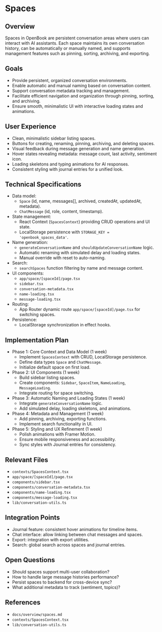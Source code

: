 # Spaces

## Overview
Spaces in OpenBook are persistent conversation areas where users can interact with AI assistants. Each space maintains its own conversation history, can be automatically or manually named, and supports management features such as pinning, sorting, archiving, and exporting.

## Goals
- Provide persistent, organized conversation environments.
- Enable automatic and manual naming based on conversation content.
- Support conversation metadata tracking and management.
- Facilitate efficient navigation and organization through pinning, sorting, and archiving.
- Ensure smooth, minimalistic UI with interactive loading states and animations.

## User Experience
- Clean, minimalistic sidebar listing spaces.
- Buttons for creating, renaming, pinning, archiving, and deleting spaces.
- Visual feedback during message generation and name generation.
- Hover states revealing metadata: message count, last activity, sentiment icon.
- Loading skeletons and typing animations for AI responses.
- Consistent styling with journal entries for a unified look.

## Technical Specifications
- Data model:
  - `Space` (id, name, messages[], archived, createdAt, updatedAt, metadata).
  - `ChatMessage` (id, role, content, timestamp).
- State management:
  - React Context (`SpacesContext`) providing CRUD operations and UI state.
  - LocalStorage persistence with `STORAGE_KEY = 'openbook_spaces_data'`.
- Name generation:
  - `generateConversationName` and `shouldUpdateConversationName` logic.
  - Automatic renaming with simulated delay and loading states.
  - Manual override with reset to auto-naming.
- Search:
  - `searchSpaces` function filtering by name and message content.
- UI components:
  - `app/space/[spaceId]/page.tsx`
  - `sidebar.tsx`
  - `conversation-metadata.tsx`
  - `name-loading.tsx`
  - `message-loading.tsx`
- Routing:
  - App Router dynamic route `app/space/[spaceId]/page.tsx` for switching spaces.
- Persistence:
  - LocalStorage synchronization in effect hooks.

## Implementation Plan
- Phase 1: Core Context and Data Model (1 week)
  - Implement `SpacesContext` with CRUD, LocalStorage persistence.
  - Define data types `Space` and `ChatMessage`.
  - Initialize default space on first load.
- Phase 2: UI Components (1 week)
  - Build sidebar listing spaces.
  - Create components: `Sidebar`, `SpaceItem`, `NameLoading`, `MessageLoading`.
  - Integrate routing for space switching.
- Phase 3: Automatic Naming and Loading States (1 week)
  - Integrate `generateConversationName` logic.
  - Add simulated delay, loading skeletons, and animations.
- Phase 4: Metadata and Management (1 week)
  - Add pinning, archiving, exporting functions.
  - Implement search functionality in UI.
- Phase 5: Styling and UX Refinement (1 week)
  - Polish animations with Framer Motion.
  - Ensure mobile responsiveness and accessibility.
  - Sync styles with Journal entries for consistency.

## Relevant Files
- `contexts/SpacesContext.tsx`
- `app/space/[spaceId]/page.tsx`
- `components/sidebar.tsx`
- `components/conversation-metadata.tsx`
- `components/name-loading.tsx`
- `components/message-loading.tsx`
- `lib/conversation-utils.ts`

## Integration Points
- Journal feature: consistent hover animations for timeline items.
- Chat interface: allow linking between chat messages and spaces.
- Export: integration with export utilities.
- Search: global search across spaces and journal entries.

## Open Questions
- Should spaces support multi-user collaboration?
- How to handle large message histories performance?
- Persist spaces to backend for cross-device sync?
- What additional metadata to track (sentiment, topics)?

## References
- `docs/overview/spaces.md`
- `contexts/SpacesContext.tsx`
- `lib/conversation-utils.ts` 